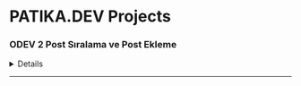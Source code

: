 # PATIKA.DEV Projects

### ODEV 2 Post Sıralama ve Post Ekleme
<details>  
  <summary>Details</summary>

### Code

````js
const posts = [
    { postName: 'Post 1', postContent: 'Post 1 Content' },
    { postName: 'Post 2', postContent: 'Post 1 Content' },
    { postName: 'Post 3', postContent: 'Post 1 Content' },
]

const listPosts = () => {
    posts.map((post) => {
        console.log(post.postName)
    })
}

const addPost = (newPost) => {
    return new Promise((resolve, reject) => {
        posts.push(newPost)
        resolve(posts)
        //reject("Bir hata oluştu")
    })
}

async function showPosts() {
    try {
        await addPost({ postName: 'Post 4', postContent: 'Post 4 Content' })
        listPosts()
    } catch (err) {
        console.log(err)
    }
}

showPosts()
````
</details>

* * *